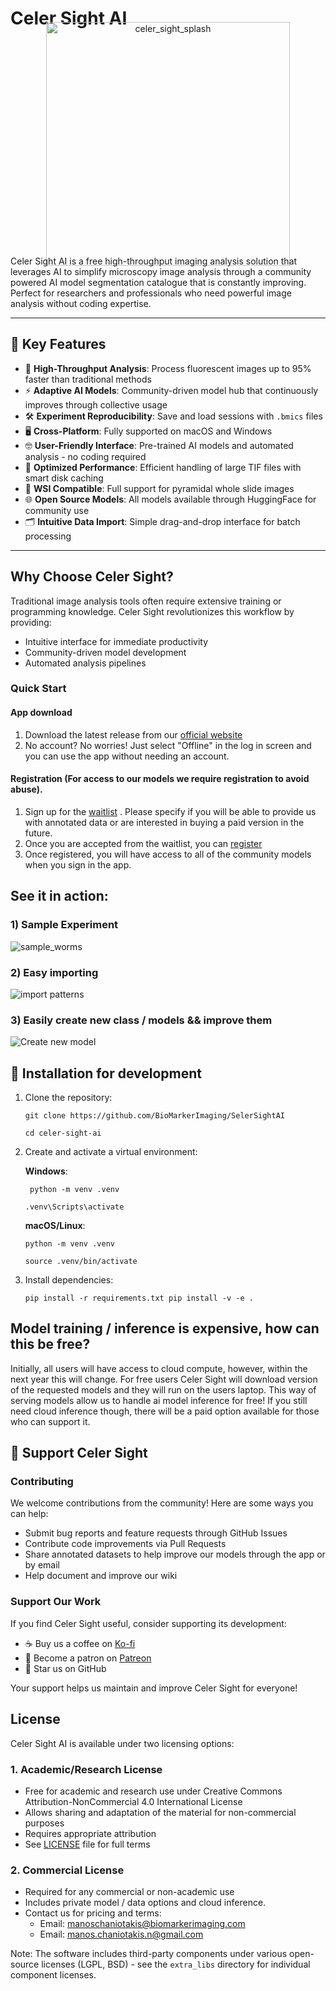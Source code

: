 # Celer Sight AI

<p align="center" style="margin: -30px 0;">
  <img width="390" alt="celer_sight_splash" src="https://github.com/user-attachments/assets/0f103da2-b16a-42ed-a424-7be803588a89">
</p>


Celer Sight AI is a free high-throughput imaging analysis solution that leverages AI to simplify microscopy image analysis through a community powered AI model segmentation catalogue that is constantly improving. Perfect for researchers and professionals who need powerful image analysis without coding expertise.

---

## 🚀 Key Features

- 🚀 **High-Throughput Analysis**: Process fluorescent images up to 95% faster than traditional methods
- ⚡️ **Adaptive AI Models**: Community-driven model hub that continuously improves through collective usage
- 🛠️ **Experiment Reproducibility**: Save and load sessions with `.bmics` files
- 🖥️ **Cross-Platform**: Fully supported on macOS and Windows
- 🤓 **User-Friendly Interface**: Pre-trained AI models and automated analysis - no coding required
- 💾 **Optimized Performance**: Efficient handling of large TIF files with smart disk caching
- 🔬 **WSI Compatible**: Full support for pyramidal whole slide images
- 🌐 **Open Source Models**: All models available through HuggingFace for community use
- 🗂️ **Intuitive Data Import**: Simple drag-and-drop interface for batch processing

---

## Why Choose Celer Sight?
Traditional image analysis tools often require extensive training or programming knowledge. Celer Sight revolutionizes this workflow by providing:
- Intuitive interface for immediate productivity
- Community-driven model development
- Automated analysis pipelines


### Quick Start
#### App download
1) Download the latest release from our [official website](https://www.biomarkerimaging.com/download)
2) No account? No worries! Just select "Offline" in the log in screen and you can use the app without needing an account.
#### Registration (For access to our models we require registration to avoid abuse).
1) Sign up for the [waitlist](https://www.biomarkerimaging.com/waitlist) . Please specify if you will be able to provide us with annotated data or are interested in buying a paid version in the future.
2) Once you are accepted from the waitlist, you can [register](https://www.biomarkerimaging.com/register)
3) Once registered, you will have access to all of the community models when you sign in the app.


## See it in action:

### 1) Sample Experiment
![sample_worms](https://github.com/user-attachments/assets/86b64040-7dd7-4560-b06b-e237ac888cdd)

### 2) Easy importing
![import patterns](https://github.com/user-attachments/assets/1c421c9c-51aa-4d36-a180-a797eeae67b2)

### 3) Easily create new class / models && improve them
![Create new model](https://github.com/user-attachments/assets/7230a2eb-afad-4004-88dd-f5fb371070b3)



## 🔧 Installation for development

1. Clone the repository:

   `git clone https://github.com/BioMarkerImaging/SelerSightAI`

   `cd celer-sight-ai`
   
2. Create and activate a virtual environment:

   **Windows**:

      `
      python -m venv .venv`

      `.venv\Scripts\activate`

   **macOS/Linux**:

      `python -m venv .venv`

      `source .venv/bin/activate`

3. Install dependencies:

   `
   pip install -r requirements.txt
   pip install -v -e .
   `

## Model training / inference is expensive, how can this be free?
Initially, all users will have access to cloud compute, however, within the next year this will change. For free users Celer Sight will download version of the requested models and they will run on the users laptop. This way of serving models allow us to handle ai model inference for free! If you still need cloud inference though, there will be a paid option available for those who can support it.

## 💝 Support Celer Sight

### Contributing
We welcome contributions from the community! Here are some ways you can help:
- Submit bug reports and feature requests through GitHub Issues
- Contribute code improvements via Pull Requests
- Share annotated datasets to help improve our models through the app or by email
- Help document and improve our wiki

### Support Our Work
If you find Celer Sight useful, consider supporting its development:
- ☕️ Buy us a coffee on [Ko-fi](https://ko-fi.com/celersight)
- 💖 Become a patron on [Patreon](https://www.patreon.com/c/celersightai/membership)
- 🌟 Star us on GitHub

Your support helps us maintain and improve Celer Sight for everyone!

## License

Celer Sight AI is available under two licensing options:

### 1. Academic/Research License
- Free for academic and research use under Creative Commons Attribution-NonCommercial 4.0 International License
- Allows sharing and adaptation of the material for non-commercial purposes
- Requires appropriate attribution
- See [LICENSE](LICENSE) file for full terms

### 2. Commercial License
- Required for any commercial or non-academic use
- Includes private model / data options and cloud inference.
- Contact us for pricing and terms:
  - Email: [manoschaniotakis@biomarkerimaging.com](mailto:manoschaniotakis@biomarkerimaging.com)
  - Email: [manos.chaniotakis.n@gmail.com](mailto:manos.chaniotakis.n@gmail.com)

Note: The software includes third-party components under various open-source licenses (LGPL, BSD) - see the `extra_libs` directory for individual component licenses.


